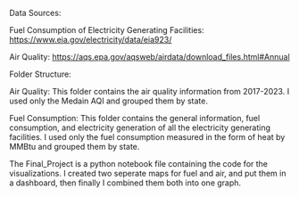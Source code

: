Data Sources:

Fuel Consumption of Electricity Generating Facilities: 
https://www.eia.gov/electricity/data/eia923/

Air Quality: 
https://aqs.epa.gov/aqsweb/airdata/download_files.html#Annual

Folder Structure:

Air Quality: This folder contains the air quality information from 2017-2023. I used only the Medain AQI and grouped them by state.

Fuel Consumption: This folder contains the general information, fuel consumption, and electricity generation of all the electricity generating facilities. I used only the fuel consumption measured in the form of heat by MMBtu and grouped them by state.

The Final_Project is a python notebook file containing the code for the visualizations. I created two seperate maps for fuel and air, and put them in a dashboard, then finally I combined them both into one graph.
